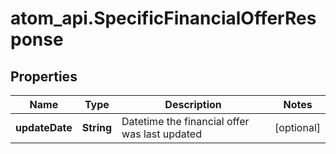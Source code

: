 # atom_api.SpecificFinancialOfferResponse

## Properties
Name | Type | Description | Notes
------------ | ------------- | ------------- | -------------
**updateDate** | **String** | Datetime the financial offer was last updated | [optional] 



